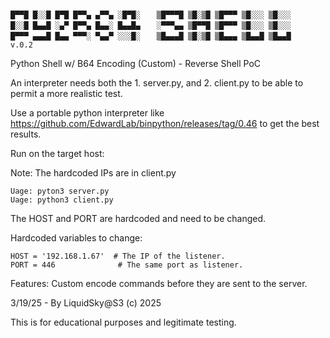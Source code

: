 ```

█▀▀█ █░░█ █▀█ █▀▀▄ ▄▀▀▄ ░█▀█░ 　 ▒█▀▀▀█ ▒█░▒█ ▒█▀▀▀ ▒█░░░ ▒█░░░ 
█░░█ █▄▄█ ░▄▀ █▀▀▄ █▄▄░ █▄▄█▄ 　 ░▀▀▀▄▄ ▒█▀▀█ ▒█▀▀▀ ▒█░░░ ▒█░░░ 
█▀▀▀ ▄▄▄█ █▄▄ ▀▀▀░ ▀▄▄▀ ░░░█░ 　 ▒█▄▄▄█ ▒█░▒█ ▒█▄▄▄ ▒█▄▄█ ▒█▄▄█    v.0.2
```

Python Shell w/ B64 Encoding (Custom) - Reverse Shell PoC

An interpreter needs both the 1. server.py, and 2. client.py to be able to permit a more realistic test. 

Use a portable python interpreter like https://github.com/EdwardLab/binpython/releases/tag/0.46 to get the best results.

Run on the target host:

Note: The hardcoded IPs are in client.py

```
Uage: pyton3 server.py
Uage: python3 client.py
```

The HOST and PORT are hardcoded and need to be changed.

Hardcoded variables to change:

```
HOST = '192.168.1.67'  # The IP of the listener.
PORT = 446              # The same port as listener.
```

Features: Custom encode commands before they are sent to the server.

3/19/25 - By LiquidSky@S3 (c) 2025

This is for educational purposes and legitimate testing.
